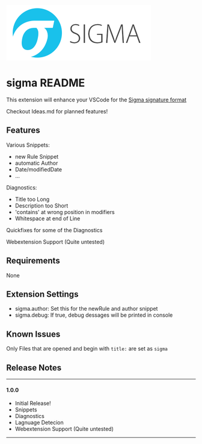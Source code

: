 ![sigma_logo](./images/Sigma_0.3.png)

# sigma README

This extension will enhance your VSCode for the [Sigma signature format](https://github.com/SigmaHQ/sigma)

Checkout Ideas.md for planned features!

## Features

Various Snippets:
- new Rule Snippet
- automatic Author
- Date/modifiedDate
- ...

Diagnostics:
- Title too Long
- Description too Short
- 'contains' at wrong position in modifiers
- Whitespace at end of Line

Quickfixes for some of the Diagnostics

Webextension Support (Quite untested)
## Requirements

None

## Extension Settings

- sigma.author: Set this for the newRule and author snippet
- sigma.debug: If true, debug dessages will be printed in console

## Known Issues
Only Files that are opened and begin with `title:` are set as `sigma`

## Release Notes


-----------------------------------------------------------------------------------------------------------
#### 1.0.0

- Initial Release!
- Snippets
- Diagnostics
- Lagnuage Detecion
- Webextension Support (Quite untested)

-----------------------------------------------------------------------------------------------------------

